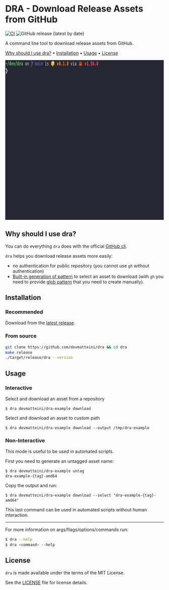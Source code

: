 # DRA - Download Release Assets from GitHub

[![CI](https://github.com/devmatteini/dra/actions/workflows/ci.yml/badge.svg?branch=main)](https://github.com/devmatteini/dra/actions/workflows/ci.yml)
![GitHub release (latest by date)](https://img.shields.io/github/v/release/devmatteini/dra)

A command line tool to download release assets from GitHub.

[Why should I use dra?](#why-should-i-use-dra) •
[Installation](#installation) •
[Usage](#usage) •
[License](#license)

<img src="./assets/demo.gif" alt="dra demo" width="882" height="507"/>

## Why should I use dra?
You can do everything `dra` does with the official [GitHub cli](https://cli.github.com/).

`dra` helps you download release assets more easily:
- no authentication for public repository (you cannot use `gh` without authentication)
- [Built-in generation of pattern](#non-interactive) to select an asset to download
  (with `gh` you need to provide [glob pattern](https://cli.github.com/manual/gh_release_download) that you need to create manually).

## Installation

### Recommended

Download from the [latest release](https://github.com/devmatteini/dra/releases/latest).

### From source

```bash
git clone https://github.com/devmatteini/dra && cd dra
make release
./target/release/dra --version
```

## Usage

### Interactive

Select and download an asset from a repository

```
$ dra devmatteini/dra-example download
```

Select and download an asset to custom path

```
$ dra devmatteini/dra-example download --output /tmp/dra-example
```

### Non-Interactive

This mode is useful to be used in automated scripts.

First you need to generate an untagged asset name:

```
$ dra devmatteini/dra-example untag
dra-example-{tag}-amd64
```

Copy the output and run:

```
$ dra devmatteini/dra-example download --select "dra-example-{tag}-amd64"
```

This last command can be used in automated scripts without human interaction.

---

For more information on args/flags/options/commands run:

```bash
$ dra --help
$ dra <command> --help
```

## License

`dra` is made available under the terms of the MIT License.

See the [LICENSE](LICENSE) file for license details.
